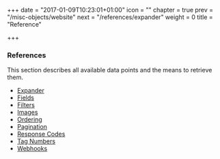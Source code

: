 +++
date = "2017-01-09T10:23:01+01:00"
icon = "<b class='fa fa-list'></b>"
chapter = true
prev = "/misc-objects/website"
next = "/references/expander"
weight = 0
title = "Reference"

+++

### References

This section describes all available data points and the means to retrieve them.

- [Expander](./expander)
- [Fields](./fields)
- [Filters](./filters)
- [Images](./images)
- [Ordering](./ordering)
- [Pagination](./pagination)
- [Response Codes](./response-codes)
- [Tag Numbers](./tag-numbers)
- [Webhooks](./webhooks)